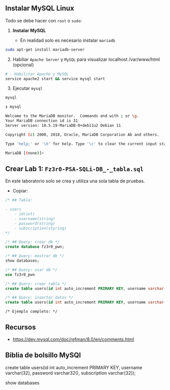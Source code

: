 
## Instalar MySQL Linux

Todo se debe hacer con `root` o `sudo`:

1. **Instalar MySQL**

    - En realidad solo es necesario instalar `mariadb`
 
````sh
sudo apt-get install mariadb-server
````

2. Habiliar `Apache Server` y `MySQL` para visualizar localhost /var/www/html (opcional)

````sh
# - Habilitar Apache y MySQL
service apache2 start && service mysql start  
````

3. Ejecutar `mysql`

````sh
mysql
````

````sh
❯ mysql

Welcome to the MariaDB monitor.  Commands end with ; or \g.
Your MariaDB connection id is 31
Server version: 10.5.19-MariaDB-0+deb11u2 Debian 11

Copyright (c) 2000, 2018, Oracle, MariaDB Corporation Ab and others.

Type 'help;' or '\h' for help. Type '\c' to clear the current input statement.

MariaDB [(none)]>
````

## Crear Lab 1: `Fz3r0-PSA-SQLi-DB_-_tabla.sql`

En este laboratorio solo se crea y utiliza una sola tabla de pruebas.

- Copiar:

````sql
/* ## Tabla:

- users
    - id(int)
    - username(string)
    - password(string)
    - subscription(styring)
*/

/* ## Query: crear db */
create database fz3r0_pwn;

/* ## Query: mostrar db */
show databases;

/* ## Query: usar db */
use fz3r0_pwn

/* ## Query: crear tabla */
create table users(id int auto_increment PRIMARY KEY, username varchar(32), password varchar(32), subscription varchar(32));

/* ## Query: insertar datos */
create table users(id int auto_increment PRIMARY KEY, username varchar(32), password varchar(32), subscription varchar(32));
````


````
/* Ejemplo completo: */
````
## Recursos

- https://dev.mysql.com/doc/refman/8.0/en/comments.html



## Biblia de bolsillo MySQl

create table users(id int auto_increment PRIMARY KEY, username varchar(32), password varchar32(), subscription varchar(32));

show databases
